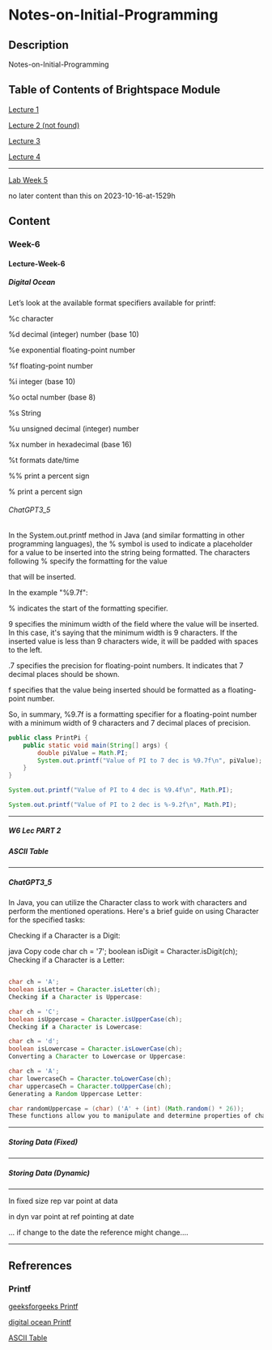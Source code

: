 # Notes-on-Initial-Programming

## Description
Notes-on-Initial-Programming

## Table of Contents of Brightspace Module

[Lecture 1](https://learn.ul.ie/d2l/le/lessons/10840/topics/458147)

[Lecture 2 (not found)](https://learn.ul.ie/d2l/le/lessons/10840/topics/458507)

[Lecture 3](https://learn.ul.ie/d2l/le/lessons/10840/topics/463731)

[Lecture 4](https://learn.ul.ie/d2l/le/lessons/10840/topics/480279)

____

[Lab Week 5](https://learn.ul.ie/d2l/le/lessons/10840/topics/500828)

no later content than this on 2023-10-16-at-1529h

## Content

### Week-6

#### Lecture-Week-6

##### Digital Ocean

Let’s look at the available format specifiers available for printf:

%c character

%d decimal (integer) number (base 10)

%e exponential floating-point number

%f floating-point number

%i integer (base 10)

%o octal number (base 8)

%s String

%u unsigned decimal (integer) number

%x number in hexadecimal (base 16)

%t formats date/time

%% print a percent sign

\% print a percent sign

###### ChatGPT3_5

In the System.out.printf method in Java (and similar formatting in other programming languages), the % symbol is used to indicate a placeholder for a value to be inserted into the string being formatted. The characters following % specify the formatting for the value 

that will be inserted.

In the example "%9.7f":

% indicates the start of the formatting specifier.

9 specifies the minimum width of the field where the value will be inserted. In this case, it's saying that the minimum width is 9 characters. If the inserted value is less than 9 characters wide, it will be padded with spaces to the left.

.7 specifies the precision for floating-point numbers. It indicates that 7 decimal places should be shown.

f specifies that the value being inserted should be formatted as a floating-point number.

So, in summary, %9.7f is a formatting specifier for a floating-point number with a minimum width of 9 characters and 7 decimal places of precision.


```java
public class PrintPi {
    public static void main(String[] args) {
        double piValue = Math.PI;
        System.out.printf("Value of PI to 7 dec is %9.7f\n", piValue);
    }
}

```

```java
System.out.printf("Value of PI to 4 dec is %9.4f\n", Math.PI);
```

```java
System.out.printf("Value of PI to 2 dec is %-9.2f\n", Math.PI);
```

____

##### W6 Lec PART 2

##### ASCII Table

____

##### ChatGPT3_5

In Java, you can utilize the Character class to work with characters and perform the mentioned operations. Here's a brief guide on using Character for the specified tasks:

Checking if a Character is a Digit:

java
Copy code
char ch = '7';
boolean isDigit = Character.isDigit(ch);
Checking if a Character is a Letter:

```java

char ch = 'A';
boolean isLetter = Character.isLetter(ch);
Checking if a Character is Uppercase:
```

```java
char ch = 'C';
boolean isUppercase = Character.isUpperCase(ch);
Checking if a Character is Lowercase:
```

```java
char ch = 'd';
boolean isLowercase = Character.isLowerCase(ch);
Converting a Character to Lowercase or Uppercase:
```

```java
char ch = 'A';
char lowercaseCh = Character.toLowerCase(ch);
char uppercaseCh = Character.toUpperCase(ch);
Generating a Random Uppercase Letter:
```

```java
char randomUppercase = (char) ('A' + (int) (Math.random() * 26));
These functions allow you to manipulate and determine properties of characters in Java. Let me know if you need further clarification or additional code examples!
```

____

##### Storing Data (Fixed)

____

##### Storing Data (Dynamic)


____

In fixed size rep
var point at data

in dyn
var point at ref
pointing at date

... if change to the date
the reference might change....

_______



## Refrerences

### Printf

[geeksforgeeks Printf](https://www.geeksforgeeks.org/formatted-output-in-java/)

[digital ocean Printf](https://www.digitalocean.com/community/tutorials/java-printf-method)

[ASCII Table](https://www.asciitable.com/)
